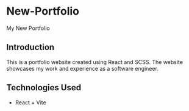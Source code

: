 # New-Portfolio
My New Portfolio

## Introduction

This is a portfolio website created using React and SCSS. The website showcases my work and experience as a software engineer.

## Technologies Used

- React + Vite
